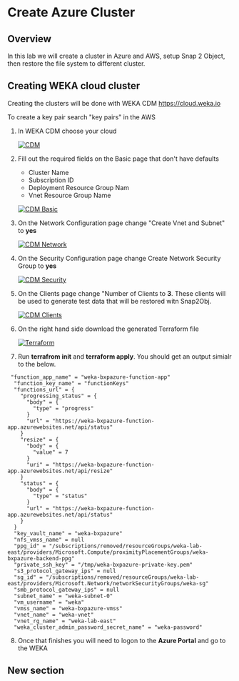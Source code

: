 # Create Azure Cluster

## Overview
In this lab we will create a cluster in Azure and AWS, setup Snap 2 Object, then restore the file system to different cluster.

##  Creating WEKA cloud cluster
Creating the clusters will be done with WEKA CDM https://cloud.weka.io

To create a key pair search "key pairs" in the AWS 

1.  In WEKA CDM choose your cloud

    [![CDM](./images/cdm.png)](./images/cdm.png)

2.  Fill out the required fields on the Basic page that don't have defaults
    - Cluster Name
    - Subscription ID
    - Deployment Resource Group Nam
    - Vnet Resource Group Name

    [![CDM Basic](./images/cdm_basic.png)](./images/cdm_basic.png)

3.  On the Network Configuration page change "Create Vnet and Subnet" to **yes**

    [![CDM Network](./images/cdm_network.png)](./images/cdm_network.png)

4.  On the Security Configuration page change Create Network Security Group to **yes** 

    [![CDM Security](./images/cdm_security.png)](./images/cdm_security.png)

5.  On the Clients  page change "Number of Clients to **3**.  These clients will be used to generate test data that will be restored witn Snap2Obj.

    [![CDM Clients](./images/cdm_clients.png)](./images/cdm_clients.png)

6.  On the right hand side download the generated Terraform file

    [![Terraform](./images/tf_download.png)](./images/tf_download.png)

7.  Run **terrafrom init** and **terraform apply**.  You should get an output simialr to the below.


```
 "function_app_name" = "weka-bxpazure-function-app"
  "function_key_name" = "functionKeys"
  "functions_url" = {
    "progressing_status" = {
      "body" = {
        "type" = "progress"
      }
      "url" = "https://weka-bxpazure-function-app.azurewebsites.net/api/status"
    }
    "resize" = {
      "body" = {
        "value" = 7
      }
      "uri" = "https://weka-bxpazure-function-app.azurewebsites.net/api/resize"
    }
    "status" = {
      "body" = {
        "type" = "status"
      }
      "url" = "https://weka-bxpazure-function-app.azurewebsites.net/api/status"
    }
  }
  "key_vault_name" = "weka-bxpazure"
  "nfs_vmss_name" = null
  "ppg_id" = "/subscriptions/removed/resourceGroups/weka-lab-east/providers/Microsoft.Compute/proximityPlacementGroups/weka-bxpazure-backend-ppg"
  "private_ssh_key" = "/tmp/weka-bxpazure-private-key.pem"
  "s3_protocol_gateway_ips" = null
  "sg_id" = "/subscriptions/removed/resourceGroups/weka-lab-east/providers/Microsoft.Network/networkSecurityGroups/weka-sg"
  "smb_protocol_gateway_ips" = null
  "subnet_name" = "weka-subnet-0"
  "vm_username" = "weka"
  "vmss_name" = "weka-bxpazure-vmss"
  "vnet_name" = "weka-vnet"
  "vnet_rg_name" = "weka-lab-east"
  "weka_cluster_admin_password_secret_name" = "weka-password"
  ```


8.  Once that finishes you will need to logon to the **Azure Portal** and go to the WEKA 

   

##  New section 